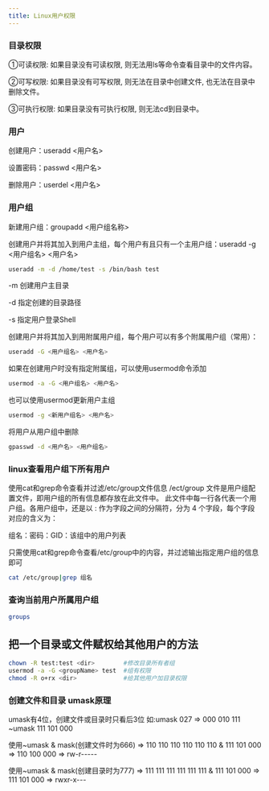 ```yaml
---
title: Linux用户权限
---
```


### 目录权限

①可读权限: 如果目录没有可读权限, 则无法用ls等命令查看目录中的文件内容。

②可写权限: 如果目录没有可写权限, 则无法在目录中创建文件, 也无法在目录中删除文件。

③可执行权限: 如果目录没有可执行权限, 则无法cd到目录中。

### 用户
创建用户：useradd <用户名>

设置密码：passwd <用户名>

删除用户：userdel <用户名>

### 用户组
新建用户组：groupadd <用户组名称>

创建用户并将其加入到用户主组，每个用户有且只有一个主用户组：useradd -g <用户组名> <用户名>

``` bash
useradd -m -d /home/test -s /bin/bash test
```
-m 创建用户主目录

-d 指定创建的目录路径

-s 指定用户登录Shell

创建用户并将其加入到用附属用户组，每个用户可以有多个附属用户组（常用）：

``` bash
useradd -G <用户组名> <用户名>
```

如果在创建用户时没有指定附属组，可以使用usermod命令添加
``` bash
usermod -a -G <用户组名> <用户名>
```
也可以使用usermod更新用户主组
``` bash
usermod -g <新用户组名> <用户名>
```
将用户从用户组中删除
``` bash
gpasswd -d <用户名> <用户组名>
```

### linux查看用户组下所有用户

使用cat和grep命令查看并过滤/etc/group文件信息
/ect/group 文件是用户组配置文件，即用户组的所有信息都存放在此文件中。
此文件中每一行各代表一个用户组。各用户组中，还是以 : 作为字段之间的分隔符，分为 4 个字段，每个字段对应的含义为：

组名：密码：GID：该组中的用户列表

只需使用cat和grep命令查看/etc/group中的内容，并过滤输出指定用户组的信息即可
``` bash
cat /etc/group|grep 组名
```

### 查询当前用户所属用户组
``` bash
groups
```

## 把一个目录或文件赋权给其他用户的方法
``` bash
chown -R test:test <dir>        #修改目录所有者组
usermod -a -G <groupName> test  #组有权限 
chmod -R o+rx <dir>             #给其他用户加目录权限
```

### 创建文件和目录 umask原理
umask有4位，创建文件或目录时只看后3位
如:umask 027  => 000 010 111 
~umask 111 101 000

使用~umask & mask(创建文件时为666) => 110 110 110 
110 110 110 & 111 101 000  => 110 100 000 => rw-r-----

使用~umask & mask(创建目录时为777) => 111 111 111
111 111 111 & 111 101 000  => 111 101 000 => rwxr-x---
 








